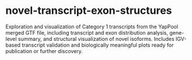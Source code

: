 # novel-transcript-exon-structures
Exploration and visualization of Category 1 transcripts from the YapPool merged GTF file, including transcript and exon distribution analysis, gene-level summary, and structural visualization of novel isoforms. Includes IGV-based transcript validation and biologically meaningful plots ready for publication or further discovery.
